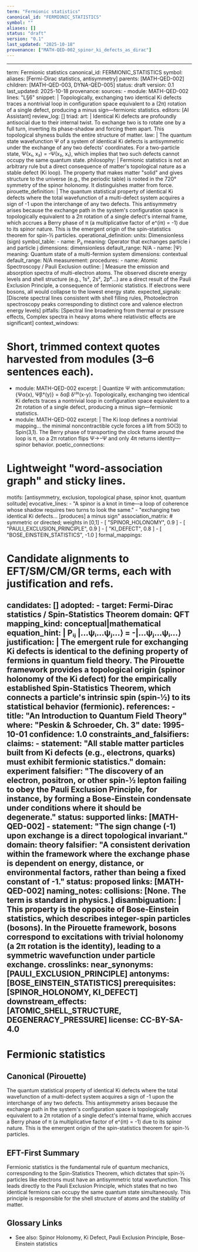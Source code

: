 ```yaml
---
term: "Fermionic statistics"
canonical_id: "FERMIONIC_STATISTICS"
symbol: ""
aliases: []
status: "draft"
version: "0.1"
last_updated: "2025-10-18"
provenance: ["MATH-QED-002_spinor_ki_defects_as_dirac"]
---
```


---
term: Fermionic statistics
canonical_id: FERMIONIC_STATISTICS
symbol: 
aliases: [Fermi-Dirac statistics, antisymmetry]
parents: [MATH-QED-002]
children: [MATH-QED-003, DYNA-QED-005]
status: draft
version: 0.1
last_updated: 2025-10-18
provenance:
  sources:
    - module: MATH-QED-002
      lines: "L§6"
      snippet: |
        Topologically, exchanging two identical Ki defects traces a nontrivial loop in configuration space equivalent to a (2π) rotation of a single defect, producing a minus sign—fermionic statistics.
  editors: [AI Assistant]
  review_log: []
triad:
  art: |
    Identical Ki defects are profoundly antisocial due to their internal twist. To exchange two is to rotate one by a full turn, inverting its phase-shadow and forcing them apart. This topological shyness builds the entire structure of matter.
  law: |
    The quantum state wavefunction Ψ of a system of identical Ki defects is antisymmetric under the exchange of any two defects' coordinates. For a two-particle state, Ψ(x₁, x₂) = -Ψ(x₂, x₁), which implies that two such defects cannot occupy the same quantum state.
  philosophy: |
    Fermionic statistics is not an arbitrary rule but a direct consequence of matter's topological nature as a stable defect (Ki loop). The property that makes matter "solid" and gives structure to the universe (e.g., the periodic table) is rooted in the 720° symmetry of the spinor holonomy. It distinguishes matter from force.
pirouette_definition: |
  The quantum statistical property of identical Ki defects where the total wavefunction of a multi-defect system acquires a sign of -1 upon the interchange of any two defects. This antisymmetry arises because the exchange path in the system's configuration space is topologically equivalent to a 2π rotation of a single defect's internal frame, which accrues a Berry phase of π (a multiplicative factor of e^(iπ) = -1) due to its spinor nature. This is the emergent origin of the spin-statistics theorem for spin-½ particles.
operational_definition:
  units: Dimensionless (sign)
  symbol_table:
    - name: Pᵢⱼ
      meaning: Operator that exchanges particle i and particle j
      dimensions: dimensionless
      default_range: N/A
    - name: |Ψ⟩
      meaning: Quantum state of a multi-fermion system
      dimensions: contextual
      default_range: N/A
  measurement:
    procedures:
      - name: Atomic Spectroscopy / Pauli Exclusion
        outline: |
          Measure the emission and absorption spectra of multi-electron atoms. The observed discrete energy levels and shell structure (e.g., 1s², 2s², 2p⁶...) are a direct result of the Pauli Exclusion Principle, a consequence of fermionic statistics. If electrons were bosons, all would collapse to the lowest energy state.
        expected_signals: [Discrete spectral lines consistent with shell filling rules, Photoelectron spectroscopy peaks corresponding to distinct core and valence electron energy levels]
        pitfalls: [Spectral line broadening from thermal or pressure effects, Complex spectra in heavy atoms where relativistic effects are significant]
context_windows:
  # Short, trimmed context quotes harvested from modules (3–6 sentences each).
  - module: MATH-QED-002
    excerpt: |
      Quantize Ψ with anticommutation: {Ψα(x), Ψβ†(y)} = δαβ δ⁽³⁾(x-y). Topologically, exchanging two identical Ki defects traces a nontrivial loop in configuration space equivalent to a 2π rotation of a single defect, producing a minus sign—fermionic statistics.
  - module: MATH-QED-002
    excerpt: |
      The Ki loop defines a nontrivial mapping... the minimal noncontractible cycle forces a lift from SO(3) to Spin(3,1). The Berry phase of transporting the clock frame around the loop is π, so a 2π rotation flips Ψ→−Ψ and only 4π returns identity—spinor behavior.
poetic_connections:
  # Lightweight "word-association graph" and sticky lines.
  motifs: [antisymmetry, exclusion, topological phase, spinor knot, quantum solitude]
  evocative_lines:
    - "A spinor is a knot in time—a loop of coherence whose shadow requires two turns to look the same."
    - "exchanging two identical Ki defects... [produces] a minus sign"
  association_matrix:
    # symmetric or directed; weights in [0,1]
    - [ "SPINOR_HOLONOMY", 0.9 ]
    - [ "PAULI_EXCLUSION_PRINCIPLE", 0.9 ]
    - [ "KI_DEFECT", 0.8 ]
    - [ "BOSE_EINSTEIN_STATISTICS", -1.0 ]
formal_mappings:
  # Candidate alignments to EFT/SM/CM/GR terms, each with justification and refs.
  candidates: []
  adopted:
    - target: Fermi-Dirac statistics / Spin-Statistics Theorem
      domain: QFT
      mapping_kind: conceptual|mathematical
      equation_hint: |
        Pᵢⱼ |...ψᵢ...ψⱼ...⟩ = -|...ψⱼ...ψᵢ...⟩
      justification: |
        The emergent rule for exchanging Ki defects is identical to the defining property of fermions in quantum field theory. The Pirouette framework provides a topological origin (spinor holonomy of the Ki defect) for the empirically established Spin-Statistics Theorem, which connects a particle's intrinsic spin (spin-½) to its statistical behavior (fermionic).
      references:
        - title: "An Introduction to Quantum Field Theory"
          where: "Peskin & Schroeder, Ch. 3"
          date: 1995-10-01
      confidence: 1.0
constraints_and_falsifiers:
  claims:
    - statement: "All stable matter particles built from Ki defects (e.g., electrons, quarks) must exhibit fermionic statistics."
      domain: experiment
      falsifier: "The discovery of an electron, positron, or other spin-½ lepton failing to obey the Pauli Exclusion Principle, for instance, by forming a Bose-Einstein condensate under conditions where it should be degenerate."
      status: supported
      links: [MATH-QED-002]
    - statement: "The sign change (-1) upon exchange is a direct topological invariant."
      domain: theory
      falsifier: "A consistent derivation within the framework where the exchange phase is dependent on energy, distance, or environmental factors, rather than being a fixed constant of -1."
      status: proposed
      links: [MATH-QED-002]
naming_notes:
  collisions: [None. The term is standard in physics.]
  disambiguation: |
    This property is the opposite of Bose-Einstein statistics, which describes integer-spin particles (bosons). In the Pirouette framework, bosons correspond to excitations with trivial holonomy (a 2π rotation is the identity), leading to a symmetric wavefunction under particle exchange.
crosslinks:
  near_synonyms: [PAULI_EXCLUSION_PRINCIPLE]
  antonyms: [BOSE_EINSTEIN_STATISTICS]
  prerequisites: [SPINOR_HOLONOMY, KI_DEFECT]
  downstream_effects: [ATOMIC_SHELL_STRUCTURE, DEGENERACY_PRESSURE]
license: CC-BY-SA-4.0
---

# Fermionic statistics

## Canonical (Pirouette)
The quantum statistical property of identical Ki defects where the total wavefunction of a multi-defect system acquires a sign of -1 upon the interchange of any two defects. This antisymmetry arises because the exchange path in the system's configuration space is topologically equivalent to a 2π rotation of a single defect's internal frame, which accrues a Berry phase of π (a multiplicative factor of e^(iπ) = -1) due to its spinor nature. This is the emergent origin of the spin-statistics theorem for spin-½ particles.

## EFT-First Summary
Fermionic statistics is the fundamental rule of quantum mechanics, corresponding to the Spin-Statistics Theorem, which dictates that spin-½ particles like electrons must have an antisymmetric total wavefunction. This leads directly to the Pauli Exclusion Principle, which states that no two identical fermions can occupy the same quantum state simultaneously. This principle is responsible for the shell structure of atoms and the stability of matter.

## Glossary Links
- See also: Spinor Holonomy, Ki Defect, Pauli Exclusion Principle, Bose-Einstein statistics